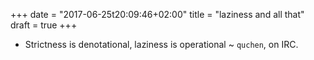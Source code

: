 +++
date = "2017-06-25t20:09:46+02:00"
title = "laziness and all that"
draft = true
+++

- Strictness is denotational, laziness is operational ~ `quchen`, on IRC.
